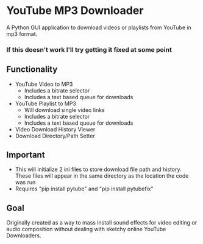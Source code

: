 # YouTube MP3 Downloader
A Python GUI application to download videos or playlists from YouTube in mp3 format.
### If this doesn't work I'll try getting it fixed at some point
## Functionality
- YouTube Video to MP3
  - Includes a bitrate selector
  - Includes a text based queue for downloads
- YouTube Playlist to MP3
  - Will download single video links
  - Includes a bitrate selector
  - Includes a text based queue for downloads
- Video Download History Viewer
- Download Directory/Path Setter
## Important
- This will initialize 2 ini files to store download file path and history. These files will appear in the same directory as the location the code was run
- Requires "pip install pytube" and "pip install pytubefix"
## Goal
Originally created as a way to mass install sound effects for video editing or audio composition without dealing with sketchy online YouTube Downloaders.

